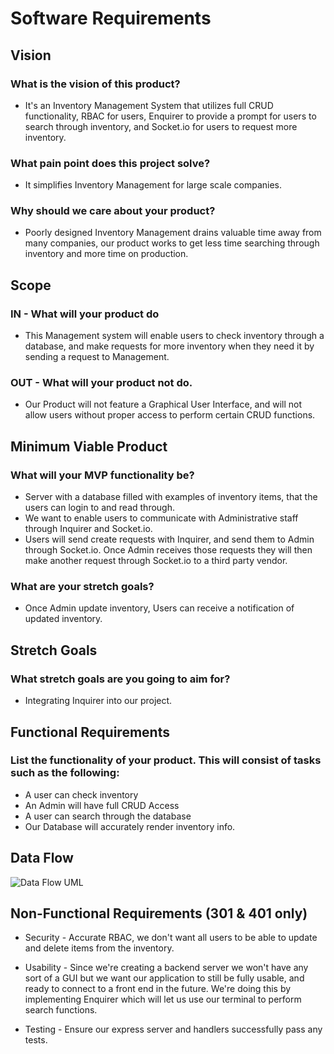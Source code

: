 # Software Requirements

## Vision

### What is the vision of this product?

* It's an Inventory Management System that utilizes full CRUD functionality, RBAC for users, Enquirer to provide a prompt for users to search through inventory, and Socket.io for users to request more inventory.

### What pain point does this project solve?

* It simplifies Inventory Management for large scale companies.

### Why should we care about your product?

* Poorly designed Inventory Management drains valuable time away from many companies, our product works to get less time searching through inventory and more time on production.

## Scope 

### IN - What will your product do

* This Management system will enable users to check inventory through a database, and make requests for more inventory when they need it by sending a request to Management.

### OUT - What will your product not do.

* Our Product will not feature a Graphical User Interface, and will not allow users without proper access to perform certain CRUD functions.

## Minimum Viable Product 

### What will your MVP functionality be?

* Server with a database filled with examples of inventory items, that the users can login to and read through.
* We want to enable users to communicate with Administrative staff through Inquirer and Socket.io.
* Users will send create requests with Inquirer, and send them to Admin through Socket.io. Once Admin receives those requests they will then make another request through Socket.io to a third party vendor.

### What are your stretch goals?

* Once Admin update inventory, Users can receive a notification of updated inventory.

## Stretch Goals

### What stretch goals are you going to aim for?

* Integrating Inquirer into our project.

## Functional Requirements

### List the functionality of your product. This will consist of tasks such as the following:

* A user can check inventory
* An Admin will have full CRUD Access
* A user can search through the database
* Our Database will accurately render inventory info.

## Data Flow

![Data Flow UML](./401%20Midterm%20Project%20UML.jpg)

## Non-Functional Requirements (301 & 401 only)

* Security - Accurate RBAC, we don't want all users to be able to update and delete items from the inventory.

* Usability - Since we're creating a backend server we won't have any sort of a GUI but we want our application to still be fully usable, and ready to connect to a front end in the future. We're doing this by implementing Enquirer which will let us use our terminal to perform search functions.

* Testing - Ensure our express server and handlers successfully pass any tests.